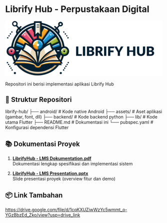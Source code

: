 # Librify Hub - Perpustakaan Digital

![Librify Hub Logo](assets/logo.png)

Repositori ini berisi implementasi aplikasi Librify Hub

## 📁 Struktur Repositori
librify-hub/
├── android/ # Kode native Android
├── assets/ # Aset aplikasi (gambar, font, dll)
├── backend/ # Kode backend python
├── lib/ # Kode utama Flutter
├── README.md # Dokumentasi ini
└── pubspec.yaml # Konfigurasi dependensi Flutter


## 📚 Dokumentasi Proyek

1. **[LibrifyHub - LMS Dokumentation.pdf](#)**  
   Dokumentasi lengkap spesifikasi dan implementasi sistem

2. **[LibrifyHub - LMS Presentation.pptx](#)**  
   Slide presentasi proyek (overview fitur dan demo)

## 📦 Link Tambahan
https://drive.google.com/file/d/1cqKXUZiwWzYc5wmmt_o-YGzBbzEd_Zko/view?usp=drive_link
